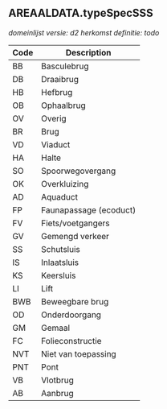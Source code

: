 ## AREAALDATA.typeSpecSSS

*domeinlijst versie: d2* *herkomst definitie: todo*

 |Code |Description	|
|	---	|	---	|
| BB | Basculebrug |
| DB | Draaibrug |
| HB | Hefbrug |
| OB | Ophaalbrug |
| OV | Overig |
| BR | Brug |
| VD | Viaduct |
| HA | Halte |
| SO | Spoorwegovergang |
| OK | Overkluizing |
| AD | Aquaduct |
| FP | Faunapassage (ecoduct) |
| FV | Fiets/voetgangers |
| GV | Gemengd verkeer |
| SS | Schutsluis |
| IS | Inlaatsluis |
| KS | Keersluis |
| LI | Lift |
| BWB | Beweegbare brug |
| OD | Onderdoorgang |
| GM | Gemaal |
| FC | Folieconstructie |
| NVT | Niet van toepassing |
| PNT | Pont |
| VB | Vlotbrug |
| AB | Aanbrug |

